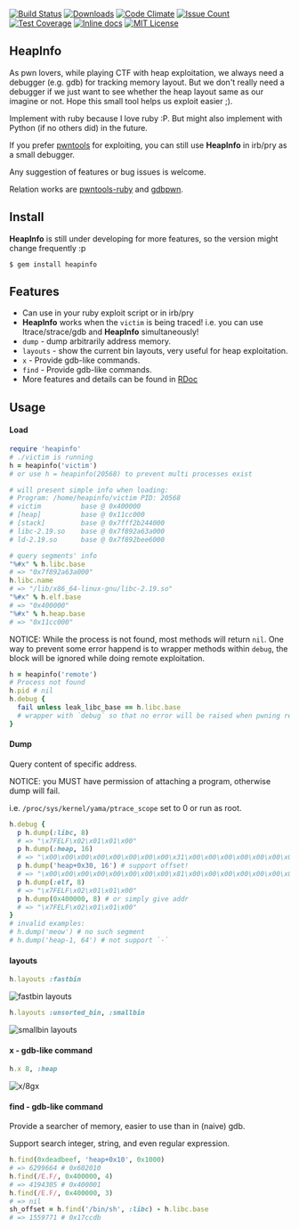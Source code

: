 [![Build Status](https://travis-ci.org/david942j/heapinfo.svg?branch=master)](https://travis-ci.org/david942j/heapinfo)
[![Downloads](http://ruby-gem-downloads-badge.herokuapp.com/heapinfo?type=total)](https://rubygems.org/gems/heapinfo)
[![Code Climate](https://codeclimate.com/github/david942j/heapinfo/badges/gpa.svg)](https://codeclimate.com/github/david942j/heapinfo)
[![Issue Count](https://codeclimate.com/github/david942j/heapinfo/badges/issue_count.svg)](https://codeclimate.com/github/david942j/heapinfo)
[![Test Coverage](https://codeclimate.com/github/david942j/heapinfo/badges/coverage.svg)](https://codeclimate.com/github/david942j/heapinfo/coverage)
[![Inline docs](https://inch-ci.org/github/david942j/heapinfo.svg?branch=master)](https://inch-ci.org/github/david942j/heapinfo)
[![MIT License](https://img.shields.io/badge/license-MIT-blue.svg)](http://choosealicense.com/licenses/mit/)

## HeapInfo
As pwn lovers, while playing CTF with heap exploitation, we always need a debugger (e.g. gdb) for tracking memory layout. But we don't really need a debugger if we just want to see whether the heap layout same as our imagine or not. Hope this small tool helps us exploit easier ;).

Implement with ruby because I love ruby :P. But might also implement with Python (if no others did) in the future.

If you prefer [pwntools](https://github.com/Gallopsled/pwntools) for exploiting, you can still use **HeapInfo** in irb/pry as a small debugger.

Any suggestion of features or bug issues is welcome.

Relation works are [pwntools-ruby](https://github.com/peter50216/pwntools-ruby) and [gdbpwn](https://github.com/scwuaptx/Pwngdb).

## Install
**HeapInfo** is still under developing for more features, so the version might change frequently :p

```
$ gem install heapinfo
```

## Features
* Can use in your ruby exploit script or in irb/pry
* **HeapInfo** works when the `victim` is being traced! i.e. you can use ltrace/strace/gdb and **HeapInfo** simultaneously!
* `dump` - dump arbitrarily address memory.
* `layouts` - show the current bin layouts, very useful for heap exploitation.
* `x` - Provide gdb-like commands.
* `find` - Provide gdb-like commands.
* More features and details can be found in [RDoc](http://www.rubydoc.info/github/david942j/heapinfo/master/)

## Usage

#### Load

```ruby
require 'heapinfo'
# ./victim is running
h = heapinfo('victim') 
# or use h = heapinfo(20568) to prevent multi processes exist

# will present simple info when loading:
# Program: /home/heapinfo/victim PID: 20568
# victim          base @ 0x400000
# [heap]          base @ 0x11cc000
# [stack]         base @ 0x7fff2b244000
# libc-2.19.so    base @ 0x7f892a63a000
# ld-2.19.so      base @ 0x7f892bee6000

# query segments' info
"%#x" % h.libc.base
# => "0x7f892a63a000"
h.libc.name
# => "/lib/x86_64-linux-gnu/libc-2.19.so"
"%#x" % h.elf.base
# => "0x400000"
"%#x" % h.heap.base
# => "0x11cc000"
```

NOTICE: While the process is not found, most methods will return `nil`. One way to prevent some error happend is to wrapper methods within `debug`, the block will be ignored while doing remote exploitation.

```ruby
h = heapinfo('remote')
# Process not found
h.pid # nil
h.debug {
  fail unless leak_libc_base == h.libc.base
  # wrapper with `debug` so that no error will be raised when pwning remote service
}
```

#### Dump
Query content of specific address.

NOTICE: you MUST have permission of attaching a program, otherwise dump will fail.

i.e. `/proc/sys/kernel/yama/ptrace_scope` set to 0 or run as root.

```ruby
h.debug {
  p h.dump(:libc, 8)
  # => "\x7FELF\x02\x01\x01\x00"
  p h.dump(:heap, 16)
  # => "\x00\x00\x00\x00\x00\x00\x00\x00\x31\x00\x00\x00\x00\x00\x00\x00"
  p h.dump('heap+0x30, 16') # support offset!
  # => "\x00\x00\x00\x00\x00\x00\x00\x00\x81\x00\x00\x00\x00\x00\x00\x00"
  p h.dump(:elf, 8)
  # => "\x7FELF\x02\x01\x01\x00"
  p h.dump(0x400000, 8) # or simply give addr
  # => "\x7FELF\x02\x01\x01\x00"
}
# invalid examples:
# h.dump('meow') # no such segment
# h.dump('heap-1, 64') # not support `-`
```

#### layouts
```ruby
h.layouts :fastbin
```
![fastbin layouts](https://github.com/david942j/heapinfo/blob/master/examples/fastbin_layouts.png?raw=true)

```ruby
h.layouts :unsorted_bin, :smallbin
```
![smallbin layouts](https://github.com/david942j/heapinfo/blob/master/examples/unsorted_smallbin_layouts.png?raw=true)

#### x - gdb-like command
```ruby
h.x 8, :heap
```
![x/8gx](https://github.com/david942j/heapinfo/blob/master/examples/x8_heap.png?raw=true)

#### find - gdb-like command
Provide a searcher of memory, easier to use than in (naive) gdb.

Support search integer, string, and even regular expression.

```ruby
h.find(0xdeadbeef, 'heap+0x10', 0x1000)
# => 6299664 # 0x602010
h.find(/E.F/, 0x400000, 4)
# => 4194305 # 0x400001
h.find(/E.F/, 0x400000, 3)
# => nil
sh_offset = h.find('/bin/sh', :libc) - h.libc.base
# => 1559771 # 0x17ccdb
```
